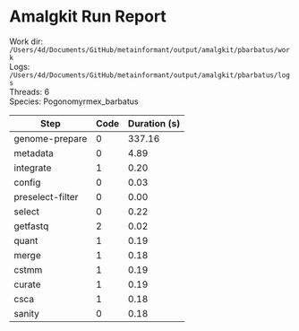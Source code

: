 # Amalgkit Run Report

Work dir: `/Users/4d/Documents/GitHub/metainformant/output/amalgkit/pbarbatus/work`  
Logs: `/Users/4d/Documents/GitHub/metainformant/output/amalgkit/pbarbatus/logs`  
Threads: 6  
Species: Pogonomyrmex_barbatus  

| Step | Code | Duration (s) |
|------|------|--------------|
| genome-prepare | 0 | 337.16 |
| metadata | 0 | 4.89 |
| integrate | 1 | 0.20 |
| config | 0 | 0.03 |
| preselect-filter | 0 | 0.00 |
| select | 0 | 0.22 |
| getfastq | 2 | 0.02 |
| quant | 1 | 0.19 |
| merge | 1 | 0.18 |
| cstmm | 1 | 0.19 |
| curate | 1 | 0.19 |
| csca | 1 | 0.18 |
| sanity | 0 | 0.18 |
